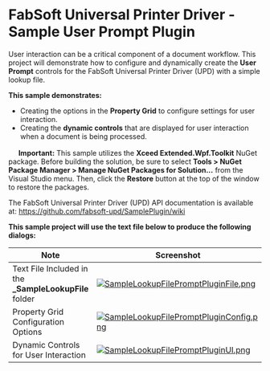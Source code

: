 # FabSoft Universal Printer Driver - Sample User Prompt Plugin
User interaction can be a critical component of a document workflow. This project will demonstrate how to configure and dynamically create the **User Prompt** controls for the FabSoft Universal Printer Driver (UPD) with a simple lookup file.

**This sample demonstrates:**

* Creating the options in the **Property Grid** to configure settings for user interaction.
* Creating the **dynamic controls** that are displayed for user interaction when a document is being processed.

<img src="../../../SamplePlugin/wiki/images/warning_b_64.png" width="16" height="16"> **Important:** This sample utilizes the **Xceed Extended.Wpf.Toolkit** NuGet package. Before building the solution, be sure to select **Tools > NuGet Package Manager > Manage NuGet Packages for Solution...** from the Visual Studio menu. Then, click the **Restore** button at the top of the window to restore the packages.

The FabSoft Universal Printer Driver (UPD) API documentation is available at: https://github.com/fabsoft-upd/SamplePlugin/wiki

**This sample project will use the text file below to produce the following dialogs:**


| Note | Screenshot |
|---|---|
|Text File Included in the **_SampleLookupFile** folder|[![SampleLookupFilePromptPluginFile.png](../../../SamplePlugin/wiki/images/SampleLookupFilePromptPluginFile.png)](../../../SamplePlugin/wiki/images/SampleLookupFilePromptPluginFile.png)|
|Property Grid Configuration Options|[![SampleLookupFilePromptPluginConfig.png](../../../SamplePlugin/wiki/images/SampleLookupFilePromptPluginConfig.png)](../../../SamplePlugin/wiki/images/SampleLookupFilePromptPluginConfig.png)|
|Dynamic Controls for User Interaction|[![SampleLookupFilePromptPluginUI.png](../../../SamplePlugin/wiki/images/SampleLookupFilePromptPluginUI.png)](../../../SamplePlugin/wiki/images/SampleLookupFilePromptPluginUI.png)|
